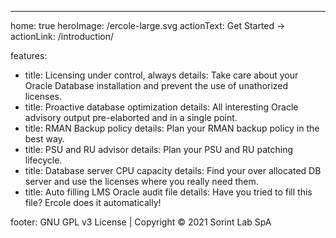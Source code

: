 ---
home: true
heroImage: /ercole-large.svg
actionText: Get Started →
actionLink: /introduction/

features:
- title: Licensing under control, always
  details: Take care about your Oracle Database installation and prevent the use of unathorized licenses.
- title: Proactive database optimization
  details: All interesting Oracle advisory output pre-elaborted and in a single point.
- title: RMAN Backup policy
  details: Plan your RMAN backup policy in the best way.
- title: PSU and RU advisor
  details: Plan your PSU and RU patching lifecycle.
- title: Database server CPU capacity
  details: Find your over allocated DB server and use the licenses where you really need them.
- title: Auto filling LMS Oracle audit file
  details: Have you tried to fill this file? Ercole does it automatically!



footer: GNU GPL v3 License | Copyright © 2021 Sorint Lab SpA